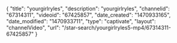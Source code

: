 {
    "title": "yourgirlryles",
    "description": "yourgirlryles",
    "channelid": "67314311",
    "videoid": "67425857",
    "date_created": "1470933165",
    "date_modified": "1470933711",
    "type": "captivate",
    "layout": "channelVideo",
    "url": "\/star-search\/yourgirlryles5-mp4\/67314311-67425857"
}